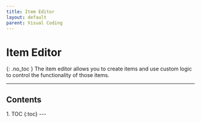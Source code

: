 ```yaml
---
title: Item Editor
layout: default
parent: Visual Coding
---
```


# Item Editor
{: .no_toc }
The item editor allows you to create items and use custom logic to control the functionality of those items.

---
<h2 class="text-delta">Contents</h2>
1. TOC
{:toc}
---

